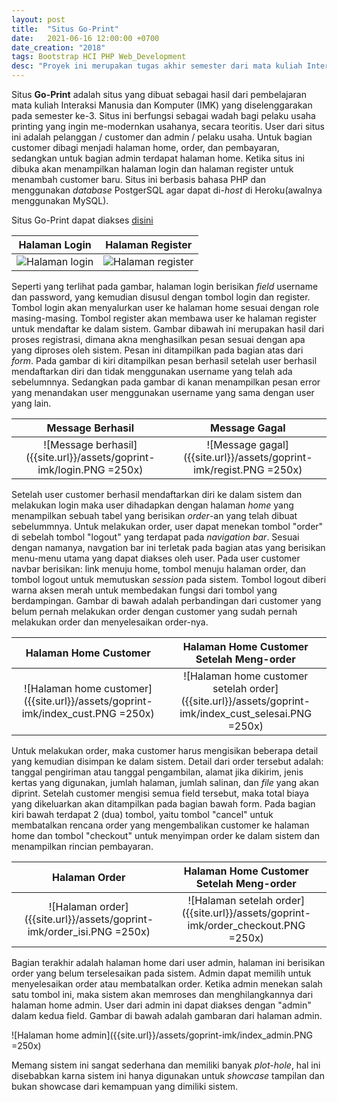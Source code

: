 ```yaml
---
layout: post
title:  "Situs Go-Print"
date:   2021-06-16 12:00:00 +0700
date_creation: "2018"
tags: Bootstrap HCI PHP Web_Development
desc: "Proyek ini merupakan tugas akhir semester dari mata kuliah Interaksi Manusia dan Komputer (IMK) atau disebut dengan <i>Human Computer Interaction</i> (HCI) yang mengangkat topik jasa printing online dengan nama <b>'Go-Print'</b> berbasis web."
---
```


Situs **Go-Print** adalah situs yang dibuat sebagai hasil dari pembelajaran mata kuliah Interaksi Manusia dan Komputer (IMK) yang diselenggarakan pada semester ke-3\. Situs ini berfungsi sebagai wadah bagi pelaku usaha printing yang ingin me-modernkan usahanya, secara teoritis. User dari situs ini adalah pelanggan / customer dan admin / pelaku usaha. Untuk bagian customer dibagi menjadi halaman home, order, dan pembayaran, sedangkan untuk bagian admin terdapat halaman home. Ketika situs ini dibuka akan menampilkan halaman login dan halaman register untuk menambah customer baru. Situs ini berbasis bahasa PHP dan menggunakan _database_ PostgerSQL agar dapat di\-_host_ di Heroku(awalnya menggunakan MySQL).

Situs Go-Print dapat diakses [disini](https://goprint-imk.herokuapp.com/)

Halaman Login             |  Halaman Register
:-------------------------:|:-------------------------:
![Halaman login]({{site.url}}/assets/goprint-imk/regist_done.PNG)  |  ![Halaman register]({{site.url}}/assets/goprint-imk/regist_error.PNG)

Seperti yang terlihat pada gambar, halaman login berisikan _field_ username dan password, yang kemudian disusul dengan tombol login dan register. Tombol login akan menyalurkan user ke halaman home sesuai dengan role masing-masing. Tombol register akan membawa user ke halaman register untuk mendaftar ke dalam sistem. Gambar dibawah ini merupakan hasil dari proses registrasi, dimana akna menghasilkan pesan sesuai dengan apa yang diproses oleh sistem. Pesan ini ditampilkan pada bagian atas dari _form_. Pada gambar di kiri ditampilkan pesan berhasil setelah user berhasil mendaftarkan diri dan tidak menggunakan username yang telah ada sebelumnnya. Sedangkan pada gambar di kanan menampilkan pesan error yang menandakan user menggunakan username yang sama dengan user yang lain.

Message Berhasil             |  Message Gagal
:-------------------------:|:-------------------------:
![Message berhasil]({{site.url}}/assets/goprint-imk/login.PNG =250x)  |  ![Message gagal]({{site.url}}/assets/goprint-imk/regist.PNG =250x)

Setelah user customer berhasil mendaftarkan diri ke dalam sistem dan melakukan login maka user dihadapkan dengan halaman _home_ yang menampilkan sebuah tabel yang berisikan _order_\-an yang telah dibuat sebelummnya. Untuk melakukan order, user dapat menekan tombol "order" di sebelah tombol "logout" yang terdapat pada _navigation bar_. Sesuai dengan namanya, navgation bar ini terletak pada bagian atas yang berisikan menu-menu utama yang dapat diakses oleh user. Pada user customer navbar berisikan: link menuju home, tombol menuju halaman order, dan tombol logout untuk memutuskan _session_ pada sistem. Tombol logout diberi warna aksen merah untuk membedakan fungsi dari tombol yang berdampingan. Gambar di bawah adalah perbandingan dari customer yang belum pernah melakukan order dengan customer yang sudah pernah melakukan order dan menyelesaikan order-nya.

Halaman Home Customer             |  Halaman Home Customer Setelah Meng-order
:-------------------------:|:-------------------------:
![Halaman home customer]({{site.url}}/assets/goprint-imk/index_cust.PNG =250x)  |  ![Halaman home customer setelah order]({{site.url}}/assets/goprint-imk/index_cust_selesai.PNG =250x)

Untuk melakukan order, maka customer harus mengisikan beberapa detail yang kemudian disimpan ke dalam sistem. Detail dari order tersebut adalah: tanggal pengiriman atau tanggal pengambilan, alamat jika dikirim, jenis kertas yang digunakan, jumlah halaman, jumlah salinan, dan _file_ yang akan diprint. Setelah customer mengisi semua field tersebut, maka total biaya yang dikeluarkan akan ditampilkan pada bagian bawah form. Pada bagian kiri bawah terdapat 2 (dua) tombol, yaitu tombol "cancel" untuk membatalkan rencana order yang mengembalikan customer ke halaman home dan tombol "checkout" untuk menyimpan order ke dalam sistem dan menampilkan rincian pembayaran.  

Halaman Order             |  Halaman Home Customer Setelah Meng-order
:-------------------------:|:-------------------------:
![Halaman order]({{site.url}}/assets/goprint-imk/order_isi.PNG =250x)  |  ![Halaman setelah order]({{site.url}}/assets/goprint-imk/order_checkout.PNG =250x)

Bagian terakhir adalah halaman home dari user admin, halaman ini berisikan order yang belum terselesaikan pada sistem. Admin dapat memilih untuk menyelesaikan order atau membatalkan order. Ketika admin menekan salah satu tombol ini, maka sistem akan memroses dan menghilangkannya dari halaman home admin. User dari admin ini dapat diakses dengan "admin" dalam kedua field. Gambar di bawah adalah gambaran dari halaman admin. 

![Halaman home admin]({{site.url}}/assets/goprint-imk/index_admin.PNG =250x) 

Memang sistem ini sangat sederhana dan memiliki banyak _plot-hole_, hal ini disebabkan karna sistem ini hanya digunakan untuk _showcase_ tampilan dan bukan showcase dari kemampuan yang dimiliki sistem.